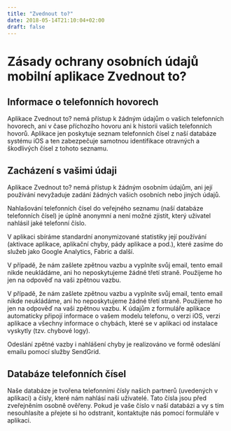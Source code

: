 ```yaml
---
title: "Zvednout to?"
date: 2018-05-14T21:10:04+02:00
draft: false
---
```

# Zásady ochrany osobních údajů mobilní aplikace Zvednout to?

## Informace o telefonních hovorech
Aplikace Zvednout to? nemá přístup k žádným údajům o vašich telefonních hovorech, ani v čase příchozího hovoru ani k historii vašich telefonních hovorů. Aplikace jen poskytuje seznam telefonních čísel z naší databáze systému iOS a ten zabezpečuje samotnou identifikace otravných a škodlivých čísel z tohoto seznamu.

## Zacházení s vašimi údaji
Aplikace Zvednout to? nemá přístup k žádným osobním údajům, ani její používání nevyžaduje zadání žádných vašich osobních nebo jiných údajů.

Nahlašování telefonních čísel do veřejného seznamu (naší databáze telefonních čísel) je úplně anonymní a není možné zjistit, který uživatel nahlásil jaké telefonní číslo.

V aplikaci sbíráme standardní anonymizované statistiky její používání (aktivace aplikace, aplikační chyby, pády aplikace a pod.), které zasíme do služeb jako Google Analytics, Fabric a další.

V případě, že nám zašlete zpětnou vazbu a vyplníte svůj email, tento email nikde neukládáme, ani ho neposkytujeme žádné třetí straně. Použijeme ho jen na odpověď na vaši zpětnou vazbu.

V případě, že nám zašlete zpětnou vazbu a vyplníte svůj email, tento email nikde neukládáme, ani ho neposkytujeme žádné třetí straně. Použijeme ho jen na odpověď na vaši zpětnou vazbu. K údajům z formuláře aplikace automaticky připojí informace o vašem modelu telefonu, o verzi iOS, verzi aplikace a všechny informace o chybách, které se v aplikaci od instalace vyskytly (tzv. chybové logy).

Odeslání zpětné vazby i nahlášení chyby je realizováno ve formě odeslání emailu pomocí služby SendGrid.

## Databáze telefonních čísel
Naše databáze je tvořena telefonními čísly našich partnerů (uvedených v aplikaci) a čísly, které nám nahlásí naši uživatelé. Tato čísla jsou před zveřejněním osobně ověřeny. Pokud je vaše číslo v naší databázi a vy s tím nesouhlasíte a přejete si ho odstranit, kontaktujte nás pomocí formuláře v aplikaci.